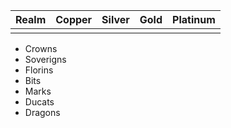 
| Realm | Copper | Silver | Gold | Platinum |
| ----- | ------ | ------ | ---- | -------- |
|       |        |        |      |          |
* Crowns
* Soverigns
* Florins
* Bits
* Marks
* Ducats
* Dragons